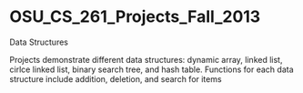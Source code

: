 # OSU_CS_261_Projects_Fall_2013
Data Structures 

Projects demonstrate different data structures: dynamic array, linked list, cirlce linked list, binary search tree, and hash table. Functions for each data structure include addition, deletion, and search for items  
